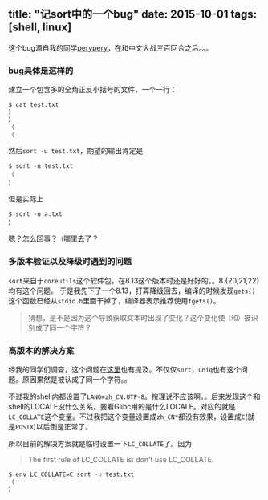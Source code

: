 title: "记sort中的一个bug"
date: 2015-10-01
tags: [shell, linux]
---

这个bug源自我的同学[perypery](https://github.com/perypery)，在和中文大战三百回合之后。。。

### bug具体是这样的

建立一个包含多的全角正反小括号的文件，一个一行：

```sh
$ cat test.txt
）
）
（
（
```

然后`sort -u test.txt`，期望的输出肯定是

```
$ sort -u test.txt
（
）
```

但是实际上

```
$ sort -u a.txt
）
```

嗯？怎么回事？`（`哪里去了？

### 多版本验证以及降级时遇到的问题

`sort`来自于`coreutils`这个软件包，在8.13这个版本时还是好好的。。8.{20,21,22}均有这个问题。
于是我先下了一个8.13，打算降级回去，编译的时候发现`gets()`这个函数已经从`stdio.h`里面干掉了，编译器表示推荐使用`fgets()`。

> 猜想，是不是因为这个导致获取文本时出现了变化？这个变化使`（`和`）`被识别成了同一个字符？

### 高版本的解决方案

经我的同学们调查，这个问题在[这里](http://unix.stackexchange.com/questions/17198/where-has-my-uniq-or-sort-u-line-gone-with-some-unicode-characters)也有提及。不仅仅`sort`，`uniq`也有这个问题。原因果然是被认成了同一个字符。。

不过我的shell内都设置了`LANG=zh_CN.UTF-8`。按理说不应该啊。。后来发现这个和shell的LOCALE没什么关系，要看Glibc用的是什么LOCALE。对应的就是`LC_COLLATE`这个变量。不过我把这个变量设置成`zh_CN*`都没有效果，设置成`C`(就是`POSIX`)以后倒是正常了。

所以目前的解决方案就是临时设置一下`LC_COLLATE`了。因为

> The first rule of LC_COLLATE is: don't use LC_COLLATE.

```sh
$ env LC_COLLATE=C sort -u test.txt
（
）
```
